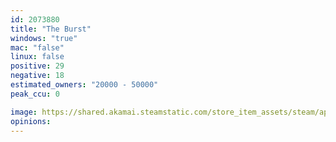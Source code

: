 ```yaml
---
id: 2073880
title: "The Burst"
windows: "true"
mac: "false"
linux: false
positive: 29
negative: 18
estimated_owners: "20000 - 50000"
peak_ccu: 0

image: https://shared.akamai.steamstatic.com/store_item_assets/steam/apps/2073880/header.jpg?t=1723136566
opinions:
---
```

